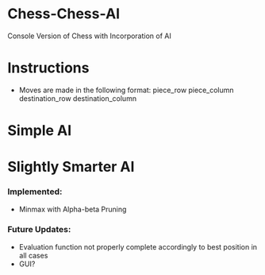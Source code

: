 # Chess-Chess-AI
Console Version of Chess with Incorporation of AI

# Instructions
  - Moves are made in the following format: piece_row piece_column destination_row destination_column

# Simple AI


# Slightly Smarter AI
### Implemented:
  - Minmax with Alpha-beta Pruning
 
### Future Updates:
  - Evaluation function not properly complete accordingly to best position in all cases
  - GUI?

